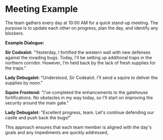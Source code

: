# Meeting Example

The team gathers every day at 10:00 AM for a quick stand-up meeting. The purpose is to update each other on progress, plan the day, and identify any blockers.&#x20;



**Example Dialogue:**

**Sir Codealot:** "Yesterday, I fortified the western wall with new defenses against the invading bugs. Today, I'll be setting up additional traps in the northern corridor. However, I'm held back by the lack of fresh supplies for the traps."

**Lady Debugalot:** "Understood, Sir Codealot. I'll send a squire to deliver the supplies by noon."

**Squire Frontend:** "I've completed the enhancements to the gatehouse fortifications. No obstacles in my way today, so I'll start on improving the security around the main gate."

**Lady Debugalot:** "Excellent progress, team. Let's continue defending our castle and push back the bugs!"



This approach ensures that each team member is aligned with the day's goals and any impediments are quickly addressed,
